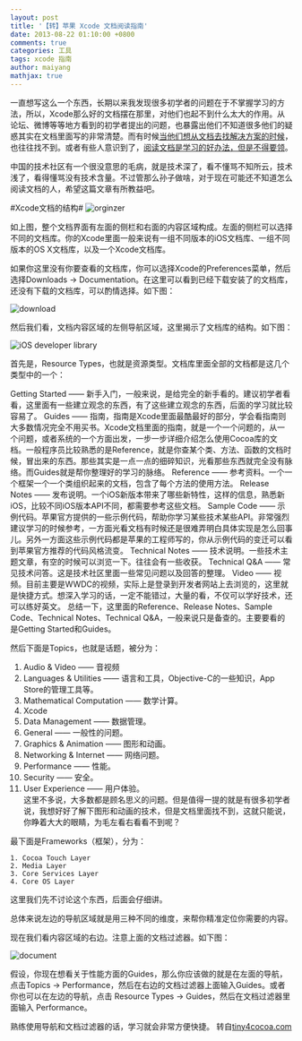 ```yaml
---
layout: post
title: '【转】苹果 Xcode 文档阅读指南'
date: 2013-08-22 01:10:00 +0800
comments: true
categories: 工具
tags: xcode 指南
author: maiyang
mathjax: true
---
```


一直想写这么一个东西，长期以来我发现很多初学者的问题在于不掌握学习的方法，所以，Xcode那么好的文档摆在那里，对他们也起不到什么太大的作用。从论坛、微博等等地方看到的初学者提出的问题，也暴露出他们不知道很多他们的疑惑其实在文档里面写的非常清楚。而有时候[当他们想从文档去找解决方案的时候](http://tiny4cocoa.com/thread/show/76/)，也往往找不到。或者有些人意识到了，[阅读文档是学习的好办法，但是不得要领](http://tiny4cocoa.com/thread/show/102/)。

中国的技术社区有一个很没意思的毛病，就是技术深了，看不懂骂不知所云，技术浅了，看得懂骂没有技术含量。不过管那么孙子做啥，对于现在可能还不知道怎么阅读文档的人，希望这篇文章有所教益吧。

#Xcode文档的结构#
![orginzer](http://book.qiniudn.com/xcodedocument.png)

如上图，整个文档界面有左面的侧栏和右面的内容区域构成。左面的侧栏可以选择不同的文档库。你的Xcode里面一般来说有一组不同版本的iOS文档库、一组不同版本的OS X文档库，以及一个Xcode文档库。

如果你这里没有你要查看的文档库，你可以选择Xcode的Preferences菜单，然后选择Downloads -> Documentation。在这里可以看到已经下载安装了的文档库，还没有下载的文档库，可以酌情选择。如下图：

![download](http://book.qiniudn.com/xcodedownload.png)

然后我们看，文档内容区域的左侧导航区域，这里揭示了文档库的结构。如下图：

![iOS developer library](http://book.qiniudn.com/xcodedocnav.png)

首先是，Resource Types，也就是资源类型。文档库里面全部的文档都是这几个类型中的一个：

<!--more-->

Getting Started —— 新手入门，一般来说，是给完全的新手看的。建议初学者看看，这里面有一些建立观念的东西，有了这些建立观念的东西，后面的学习就比较容易了。
Guides —— 指南，指南是Xcode里面最酷最好的部分，学会看指南则大多数情况完全不用买书。Xcode文档里面的指南，就是一个一个问题的，从一个问题，或者系统的一个方面出发，一步一步详细介绍怎么使用Cocoa库的文档。一般程序员比较熟悉的是Reference，就是你查某个类、方法、函数的文档时候，冒出来的东西。那些其实是一点一点的细碎知识，光看那些东西就完全没有脉络。而Guides就是帮你整理好的学习的脉络。
Reference —— 参考资料。一个一个框架一个一个类组织起来的文档，包含了每个方法的使用方法。
Release Notes —— 发布说明。一个iOS新版本带来了哪些新特性，这样的信息，熟悉新iOS，比较不同iOS版本API不同，都需要参考这些文档。
Sample Code —— 示例代码。苹果官方提供的一些示例代码，帮助你学习某些技术某些API。非常强烈建议学习的时候参考，一方面光看文档有时候还是很难弄明白具体实现是怎么回事儿。另外一方面这些示例代码都是苹果的工程师写的，你从示例代码的变迁可以看到苹果官方推荐的代码风格流变。
Technical Notes —— 技术说明。一些技术主题文章，有空的时候可以浏览一下。往往会有一些收获。
Technical Q&A —— 常见技术问答。这是技术社区里面一些常见问题以及回答的整理。
Video —— 视频。目前主要是WWDC的视频，实际上是登录到开发者网站上去浏览的，这里就是快捷方式。想深入学习的话，一定不能错过，大量的看，不仅可以学好技术，还可以练好英文。
总结一下，这里面的Reference、Release Notes、Sample Code、Technical Notes、Technical Q&A，一般来说只是备查的。主要要看的是Getting Started和Guides。

然后下面是Topics，也就是话题，被分为：

1. Audio & Video —— 音视频
2. Languages & Utilities —— 语言和工具，Objective-C的一些知识，App Store的管理工具等。
3. Mathematical Computation —— 数学计算。
4. Xcode
5. Data Management —— 数据管理。
6. General —— 一般性的问题。
7. Graphics & Animation —— 图形和动画。
8. Networking & Internet —— 网络问题。
9. Performance —— 性能。
10. Security —— 安全。
11. User Experience —— 用户体验。  
这里不多说，大多数都是顾名思义的问题。但是值得一提的就是有很多初学者说，我想好好了解下图形和动画的技术，但是文档里面找不到，这就只能说，你睁着大大的眼睛，为毛左看右看看不到呢？

最下面是Frameworks（框架），分为：

	1. Cocoa Touch Layer
	2. Media Layer
	3. Core Services Layer
	4. Core OS Layer
这里我们先不讨论这个东西，后面会仔细讲。

总体来说左边的导航区域就是用三种不同的维度，来帮你精准定位你需要的内容。

现在我们看内容区域的右边。注意上面的文档过滤器。如下图：

![document](http://book.qiniudn.com/xcodedocumentfilter.png)

假设，你现在想看关于性能方面的Guides，那么你应该做的就是在左面的导航，点击Topics -> Performance，然后在右边的文档过滤器上面输入Guides。或者你也可以在左边的导航，点击 Resource Types -> Guides，然后在文档过滤器里面输入 Performance。

熟练使用导航和文档过滤器的话，学习就会非常方便快捷。
转自[tiny4cocoa.com](http://tiny4cocoa.com/thread/show/117/)